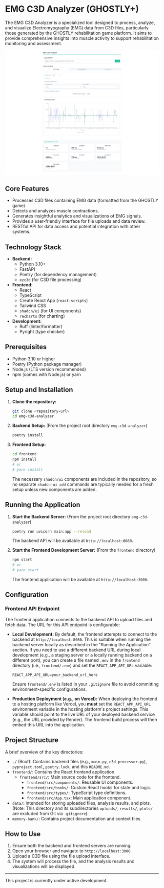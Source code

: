 # EMG C3D Analyzer (GHOSTLY+)

The EMG C3D Analyzer is a specialized tool designed to process, analyze, and visualize Electromyography (EMG) data from C3D files, particularly those generated by the GHOSTLY rehabilitation game platform. It aims to provide comprehensive insights into muscle activity to support rehabilitation monitoring and assessment.

![EMG C3D Analyzer Screenshot](https://github.com/ggustin93/emg-c3d-analyzer/blob/main/assets/screenshot-v1.png)

## Core Features

*   Processes C3D files containing EMG data (formatted from the GHOSTLY game)
*   Detects and analyzes muscle contractions.
*   Generates insightful analytics and visualizations of EMG signals.
*   Provides a user-friendly interface for file uploads and data review.
*   RESTful API for data access and potential integration with other systems.

## Technology Stack

*   **Backend:**
    *   Python 3.10+
    *   FastAPI
    *   Poetry (for dependency management)
    *   `ezc3d` (for C3D file processing)
*   **Frontend:**
    *   React
    *   TypeScript
    *   Create React App (`react-scripts`)
    *   Tailwind CSS
    *   `shadcn/ui` (for UI components)
    *   `recharts` (for charting)
*   **Development:**
    *   Ruff (linter/formatter)
    *   Pyright (type checker)

## Prerequisites

*   Python 3.10 or higher
*   Poetry (Python package manager)
*   Node.js (LTS version recommended)
*   npm (comes with Node.js) or yarn

## Setup and Installation

1.  **Clone the repository:**
    ```bash
    git clone <repository-url>
    cd emg-c3d-analyzer
    ```

2.  **Backend Setup:**
    (From the project root directory `emg-c3d-analyzer`)
    ```bash
    poetry install
    ```

3.  **Frontend Setup:**
    ```bash
    cd frontend
    npm install 
    # or
    # yarn install
    ```
    The necessary `shadcn/ui` components are included in the repository, so no separate `shadcn-ui add` commands are typically needed for a fresh setup unless new components are added.

## Running the Application

1.  **Start the Backend Server:**
    (From the project root directory `emg-c3d-analyzer`)
    ```bash
    poetry run uvicorn main:app --reload
    ```
    The backend API will be available at `http://localhost:8080`.

2.  **Start the Frontend Development Server:**
    (From the `frontend` directory)
    ```bash
    npm start
    # or
    # yarn start
    ```
    The frontend application will be available at `http://localhost:3000`.

## Configuration

### Frontend API Endpoint

The frontend application connects to the backend API to upload files and fetch data. The URL for this API endpoint is configurable:

*   **Local Development:** By default, the frontend attempts to connect to the backend at `http://localhost:8080`. This is suitable when running the backend server locally as described in the "Running the Application" section.
    If you need to use a different backend URL during local development (e.g., a staging server or a locally running backend on a different port), you can create a file named `.env` in the `frontend` directory (i.e., `frontend/.env`) and set the `REACT_APP_API_URL` variable:
    ```
    REACT_APP_API_URL=your_backend_url_here
    ```
    Ensure `frontend/.env` is listed in your `.gitignore` file to avoid committing environment-specific configurations.

*   **Production Deployment (e.g., on Vercel):** When deploying the frontend to a hosting platform like Vercel, you **must** set the `REACT_APP_API_URL` environment variable in the hosting platform's project settings. This variable should point to the live URL of your deployed backend service (e.g., the URL provided by Render). The frontend build process will then embed this URL into the application.

## Project Structure

A brief overview of the key directories:

*   `./` (Root): Contains backend files (e.g., `main.py`, `c3d_processor.py`), `pyproject.toml`, `poetry.lock`, and this `README.md`.
*   `frontend/`: Contains the React frontend application.
    *   `frontend/src/`: Main source code for the frontend.
        *   `frontend/src/components/`: Reusable UI components.
        *   `frontend/src/hooks/`: Custom React hooks for state and logic.
        *   `frontend/src/types/`: TypeScript type definitions.
        *   `frontend/src/App.tsx`: Main application component.
*   `data/`: Intended for storing uploaded files, analysis results, and plots. (Note: This directory and its subdirectories `uploads/`, `results/`, `plots/` are excluded from Git via `.gitignore`).
*   `memory-bank/`: Contains project documentation and context files.

## How to Use

1.  Ensure both the backend and frontend servers are running.
2.  Open your browser and navigate to `http://localhost:3000`.
3.  Upload a C3D file using the file upload interface.
4.  The system will process the file, and the analysis results and visualizations will be displayed.

---

This project is currently under active development.